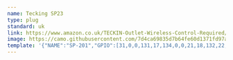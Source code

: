 ```yaml
---
name: Tecking SP23
type: plug
standard: uk
link: https://www.amazon.co.uk/TECKIN-Outlet-Wireless-Control-Required/dp/B07D7C74RQ/
image: https://camo.githubusercontent.com/7d4ca69835d7b64fe60d1371fd97a5f36794a57e/68747470733a2f2f692e706f7374696d672e63632f30327852645748332f5445434b494e2d343139632d5271302d5536782d4c2d534c313030312e6a7067
template: '{"NAME":"SP-201","GPIO":[31,0,0,131,17,134,0,0,21,18,132,22,0],"FLAG":0,"BASE":45}'
---
```

